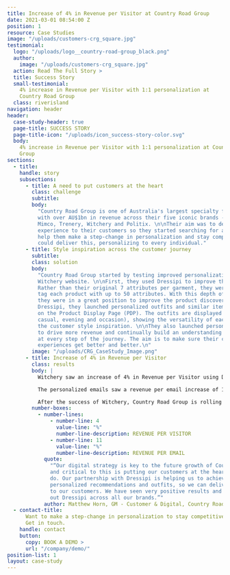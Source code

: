 ```yaml
---
title: Increase of 4% in Revenue per Visitor at Country Road Group
date: 2021-03-01 08:54:00 Z
position: 1
resource: Case Studies
image: "/uploads/customers-crg_square.jpg"
testimonial:
  logo: "/uploads/logo__country-road-group_black.png"
  author:
    image: "/uploads/customers-crg_square.jpg"
  action: Read The Full Story >
  title: Success Story
  small-testimonial:
    4% increase in Revenue per Visitor with 1:1 personalization at
    Country Road Group
  class: riverisland
navigation: header
header:
  case-study-header: true
  page-title: SUCCESS STORY
  page-title-icon: "/uploads/icon_success-story-color.svg"
  body:
    4% increase in Revenue per Visitor with 1:1 personalization at Country Road
    Group
sections:
  - title:
    handle: story
    subsections:
      - title: A need to put customers at the heart
        class: challenge
        subtitle:
        body:
          "Country Road Group is one of Australia's largest specialty fashion retailers
          with over AU$1bn in revenue across their five iconic brands - Country Road,
          Mimco, Trenery, Witchery and Politix. \n\nTheir aim was to deliver the best
          experience to their customers so they started searching for a company that could
          help them make a step-change in personalization and stay competitive.\n\nDressipi
          could deliver this, personalizing to every individual."
      - title: Style inspiration across the customer journey
        subtitle:
        class: solution
        body:
          "Country Road Group started by testing improved personalization on their
          Witchery website. \n\nFirst, they used Dressipi to improve their product tagging.
          Rather than their original 7 attributes per garment, they were able to automatically
          tag each product with up to 50 attributes. With this depth of data in place,
          they were in a great position to improve the product discovery experience.\n\nUsing
          Dressipi, they launched personalized outfits and similar item recommendations
          on the Product Display Page (PDP). The outfits are displayed by occasion (work,
          casual, evening and occasion), showing the versatility of each garment and giving
          the customer style inspiration. \n\nThey also launched personalized weekly emails
          to drive more revenue and continually build an understanding of their visitors
          at every step of the journey. The aim is to make sure their customers' shopping
          experiences get better and better.\n"
        image: "/uploads/CRG_CaseStudy_Image.png"
      - title: Increase of 4% in Revenue per Visitor
        class: results
        body: |
          Witchery saw an increase of 4% in Revenue per Visitor using Dressipi’s similar items and personalized outfits vs their incumbent provider.

          The personalized emails saw a revenue per email increase of 11% against Witchery’s BAU emails. They are now looking to launch post-purchase emails to show customers what to wear with items they recently bought in a way that works perfectly for them.

          After the success of Witchery, Country Road Group is rolling out Dressipi’s personalized recommendations and outfits for all sister brands.
        number-boxes:
          - number-lines:
              - number-line: 4
                value-line: "%"
                number-line-description: REVENUE PER VISITOR
              - number-line: 11
                value-line: "%"
                number-line-description: REVENUE PER EMAIL
            quote:
              "“Our digital strategy is key to the future growth of Country Road Group
              and critical to this is putting our customers at the heart of everything we
              do. Our partnership with Dressipi is helping us to achieve that goal by providing
              personalized recommendations and outfits, so we can deliver the best experience
              to our customers. We have seen very positive results and I’m excited to roll
              out Dressipi across all our brands.”"
            author: Matthew Horn, GM - Customer & Digital, Country Road Group
  - contact-title:
      Want to make a step-change in personalization to stay competitive?
      Get in touch.
    handle: contact
    button:
      copy: BOOK A DEMO >
      url: "/company/demo/"
position-list: 1
layout: case-study
---
```

